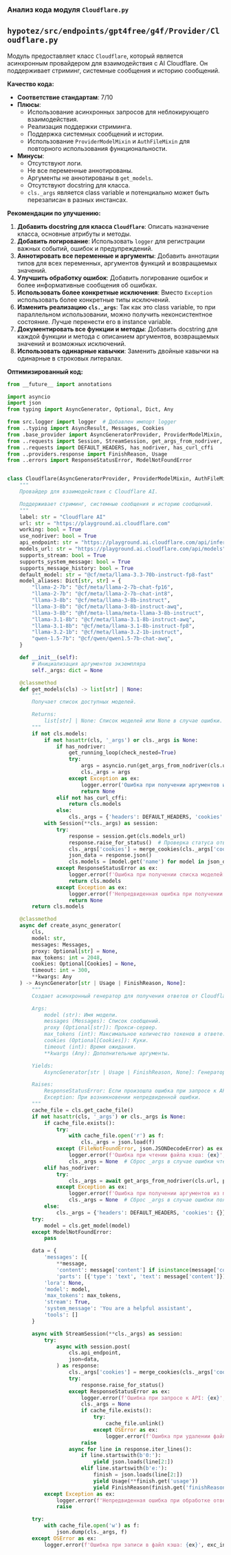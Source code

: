 ### **Анализ кода модуля `Cloudflare.py`**

## `hypotez/src/endpoints/gpt4free/g4f/Provider/Cloudflare.py`

Модуль предоставляет класс `Cloudflare`, который является асинхронным провайдером для взаимодействия с AI Cloudflare. Он поддерживает стриминг, системные сообщения и историю сообщений.

**Качество кода:**

- **Соответствие стандартам**: 7/10
- **Плюсы**:
    - Использование асинхронных запросов для неблокирующего взаимодействия.
    - Реализация поддержки стриминга.
    - Поддержка системных сообщений и истории.
    - Использование `ProviderModelMixin` и `AuthFileMixin` для повторного использования функциональности.
- **Минусы**:
    - Отсутствуют логи.
    - Не все переменные аннотированы.
    - Аргументы не аннотированы в `get_models`.
    - Отсутствуют docstring для класса.
    - `cls._args` является class variable и потенциально может быть перезаписан в разных инстансах.

**Рекомендации по улучшению:**

1.  **Добавить docstring для класса `Cloudflare`**: Описать назначение класса, основные атрибуты и методы.
2.  **Добавить логирование**: Использовать `logger` для регистрации важных событий, ошибок и предупреждений.
3.  **Аннотировать все переменные и аргументы**: Добавить аннотации типов для всех переменных, аргументов функций и возвращаемых значений.
4.  **Улучшить обработку ошибок**: Добавить логирование ошибок и более информативные сообщения об ошибках.
5.  **Использовать более конкретные исключения**: Вместо `Exception` использовать более конкретные типы исключений.
6.  **Изменить реализацию `cls._args`**: Так как это class variable, то при параллельном использовании, можно получить неконсистентное состояние. Лучше перенести его в instance variable.
7.  **Документировать все функции и методы**: Добавить docstring для каждой функции и метода с описанием аргументов, возвращаемых значений и возможных исключений.
8.  **Использовать одинарные кавычки**: Заменить двойные кавычки на одинарные в строковых литералах.

**Оптимизированный код:**

```python
from __future__ import annotations

import asyncio
import json
from typing import AsyncGenerator, Optional, Dict, Any

from src.logger import logger  # Добавлен импорт logger
from ..typing import AsyncResult, Messages, Cookies
from .base_provider import AsyncGeneratorProvider, ProviderModelMixin, AuthFileMixin, get_running_loop
from ..requests import Session, StreamSession, get_args_from_nodriver, raise_for_status, merge_cookies
from ..requests import DEFAULT_HEADERS, has_nodriver, has_curl_cffi
from ..providers.response import FinishReason, Usage
from ..errors import ResponseStatusError, ModelNotFoundError


class Cloudflare(AsyncGeneratorProvider, ProviderModelMixin, AuthFileMixin):
    """
    Провайдер для взаимодействия с Cloudflare AI.

    Поддерживает стриминг, системные сообщения и историю сообщений.
    """
    label: str = "Cloudflare AI"
    url: str = "https://playground.ai.cloudflare.com"
    working: bool = True
    use_nodriver: bool = True
    api_endpoint: str = "https://playground.ai.cloudflare.com/api/inference"
    models_url: str = "https://playground.ai.cloudflare.com/api/models"
    supports_stream: bool = True
    supports_system_message: bool = True
    supports_message_history: bool = True
    default_model: str = "@cf/meta/llama-3.3-70b-instruct-fp8-fast"
    model_aliases: Dict[str, str] = {
        "llama-2-7b": "@cf/meta/llama-2-7b-chat-fp16",
        "llama-2-7b": "@cf/meta/llama-2-7b-chat-int8",
        "llama-3-8b": "@cf/meta/llama-3-8b-instruct",
        "llama-3-8b": "@cf/meta/llama-3-8b-instruct-awq",
        "llama-3-8b": "@hf/meta-llama/meta-llama-3-8b-instruct",
        "llama-3.1-8b": "@cf/meta/llama-3.1-8b-instruct-awq",
        "llama-3.1-8b": "@cf/meta/llama-3.1-8b-instruct-fp8",
        "llama-3.2-1b": "@cf/meta/llama-3.2-1b-instruct",
        "qwen-1.5-7b": "@cf/qwen/qwen1.5-7b-chat-awq",
    }

    def __init__(self):
        # Инициализация аргументов экземпляра
        self._args: dict = None

    @classmethod
    def get_models(cls) -> list[str] | None:
        """
        Получает список доступных моделей.

        Returns:
            list[str] | None: Список моделей или None в случае ошибки.
        """
        if not cls.models:
            if not hasattr(cls, '_args') or cls._args is None:
                if has_nodriver:
                    get_running_loop(check_nested=True)
                    try:
                        args = asyncio.run(get_args_from_nodriver(cls.url))
                        cls._args = args
                    except Exception as ex:
                        logger.error('Ошибка при получении аргументов из nodriver', ex, exc_info=True)
                        return None
                elif not has_curl_cffi:
                    return cls.models
                else:
                    cls._args = {'headers': DEFAULT_HEADERS, 'cookies': {}}
            with Session(**cls._args) as session:
                try:
                    response = session.get(cls.models_url)
                    response.raise_for_status()  # Проверка статуса ответа
                    cls._args['cookies'] = merge_cookies(cls._args['cookies'], response)
                    json_data = response.json()
                    cls.models = [model.get('name') for model in json_data.get('models')]
                except ResponseStatusError as ex:
                    logger.error(f'Ошибка при получении списка моделей: {ex}', exc_info=True)
                    return cls.models
                except Exception as ex:
                    logger.error(f'Непредвиденная ошибка при получении списка моделей: {ex}', exc_info=True)
                    return None
        return cls.models

    @classmethod
    async def create_async_generator(
        cls,
        model: str,
        messages: Messages,
        proxy: Optional[str] = None,
        max_tokens: int = 2048,
        cookies: Optional[Cookies] = None,
        timeout: int = 300,
        **kwargs: Any
    ) -> AsyncGenerator[str | Usage | FinishReason, None]:
        """
        Создает асинхронный генератор для получения ответов от Cloudflare AI.

        Args:
            model (str): Имя модели.
            messages (Messages): Список сообщений.
            proxy (Optional[str]): Прокси-сервер.
            max_tokens (int): Максимальное количество токенов в ответе.
            cookies (Optional[Cookies]): Куки.
            timeout (int): Время ожидания.
            **kwargs (Any): Дополнительные аргументы.

        Yields:
            AsyncGenerator[str | Usage | FinishReason, None]: Генератор строк, Usage или FinishReason.

        Raises:
            ResponseStatusError: Если произошла ошибка при запросе к API.
            Exception: При возникновении непредвиденной ошибки.
        """
        cache_file = cls.get_cache_file()
        if not hasattr(cls, '_args') or cls._args is None:
            if cache_file.exists():
                try:
                    with cache_file.open('r') as f:
                        cls._args = json.load(f)
                except (FileNotFoundError, json.JSONDecodeError) as ex:
                    logger.error(f'Ошибка при чтении файла кэша: {ex}', exc_info=True)
                    cls._args = None  # Сброс _args в случае ошибки чтения
            elif has_nodriver:
                try:
                    cls._args = await get_args_from_nodriver(cls.url, proxy, timeout, cookies)
                except Exception as ex:
                    logger.error(f'Ошибка при получении аргументов из nodriver: {ex}', exc_info=True)
                    cls._args = None  # Сброс _args в случае ошибки получения аргументов
            else:
                cls._args = {'headers': DEFAULT_HEADERS, 'cookies': {}}
        try:
            model = cls.get_model(model)
        except ModelNotFoundError:
            pass

        data = {
            'messages': [{
                **message,
                'content': message['content'] if isinstance(message['content'], str) else '',
                'parts': [{'type': 'text', 'text': message['content']}] if isinstance(message['content'], str) else message} for message in messages],
            'lora': None,
            'model': model,
            'max_tokens': max_tokens,
            'stream': True,
            'system_message': 'You are a helpful assistant',
            'tools': []
        }

        async with StreamSession(**cls._args) as session:
            try:
                async with session.post(
                    cls.api_endpoint,
                    json=data,
                ) as response:
                    cls._args['cookies'] = merge_cookies(cls._args['cookies'], response)
                    try:
                        response.raise_for_status()
                    except ResponseStatusError as ex:
                        logger.error(f'Ошибка при запросе к API: {ex}', exc_info=True)
                        cls._args = None
                        if cache_file.exists():
                            try:
                                cache_file.unlink()
                            except OSError as ex:
                                logger.error(f'Ошибка при удалении файла кэша: {ex}', exc_info=True)
                        raise
                    async for line in response.iter_lines():
                        if line.startswith(b'0:'):
                            yield json.loads(line[2:])
                        elif line.startswith(b'e:'):
                            finish = json.loads(line[2:])
                            yield Usage(**finish.get('usage'))
                            yield FinishReason(finish.get('finishReason'))
            except Exception as ex:
                logger.error(f'Непредвиденная ошибка при обработке ответа: {ex}', exc_info=True)
                raise

        try:
            with cache_file.open('w') as f:
                json.dump(cls._args, f)
        except OSError as ex:
            logger.error(f'Ошибка при записи в файл кэша: {ex}', exc_info=True)
